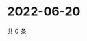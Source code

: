 # 2022-06-20

共 0 条

<!-- BEGIN WEIBO -->
<!-- 最后更新时间 Mon Jun 20 2022 18:19:19 GMT+0800 (China Standard Time) -->

<!-- END WEIBO -->
